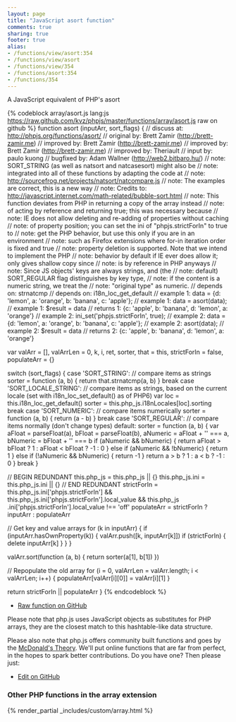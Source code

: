 ```yaml
---
layout: page
title: "JavaScript asort function"
comments: true
sharing: true
footer: true
alias:
- /functions/view/asort:354
- /functions/view/asort
- /functions/view/354
- /functions/asort:354
- /functions/354
---
```

<!-- Generated by Rakefile:build -->
A JavaScript equivalent of PHP's asort

{% codeblock array/asort.js lang:js https://raw.github.com/kvz/phpjs/master/functions/array/asort.js raw on github %}
function asort (inputArr, sort_flags) {
  //  discuss at: http://phpjs.org/functions/asort/
  // original by: Brett Zamir (http://brett-zamir.me)
  // improved by: Brett Zamir (http://brett-zamir.me)
  // improved by: Brett Zamir (http://brett-zamir.me)
  // improved by: Theriault
  //    input by: paulo kuong
  // bugfixed by: Adam Wallner (http://web2.bitbaro.hu/)
  //        note: SORT_STRING (as well as natsort and natcasesort) might also be
  //        note: integrated into all of these functions by adapting the code at
  //        note: http://sourcefrog.net/projects/natsort/natcompare.js
  //        note: The examples are correct, this is a new way
  //        note: Credits to: http://javascript.internet.com/math-related/bubble-sort.html
  //        note: This function deviates from PHP in returning a copy of the array instead
  //        note: of acting by reference and returning true; this was necessary because
  //        note: IE does not allow deleting and re-adding of properties without caching
  //        note: of property position; you can set the ini of "phpjs.strictForIn" to true to
  //        note: get the PHP behavior, but use this only if you are in an environment
  //        note: such as Firefox extensions where for-in iteration order is fixed and true
  //        note: property deletion is supported. Note that we intend to implement the PHP
  //        note: behavior by default if IE ever does allow it; only gives shallow copy since
  //        note: is by reference in PHP anyways
  //        note: Since JS objects' keys are always strings, and (the
  //        note: default) SORT_REGULAR flag distinguishes by key type,
  //        note: if the content is a numeric string, we treat the
  //        note: "original type" as numeric.
  //  depends on: strnatcmp
  //  depends on: i18n_loc_get_default
  //   example 1: data = {d: 'lemon', a: 'orange', b: 'banana', c: 'apple'};
  //   example 1: data = asort(data);
  //   example 1: $result = data
  //   returns 1: {c: 'apple', b: 'banana', d: 'lemon', a: 'orange'}
  //   example 2: ini_set('phpjs.strictForIn', true);
  //   example 2: data = {d: 'lemon', a: 'orange', b: 'banana', c: 'apple'};
  //   example 2: asort(data);
  //   example 2: $result = data
  //   returns 2: {c: 'apple', b: 'banana', d: 'lemon', a: 'orange'}

  var valArr = [],
    valArrLen = 0,
    k, i, ret, sorter, that = this,
    strictForIn = false,
    populateArr = {}

  switch (sort_flags) {
    case 'SORT_STRING':
    // compare items as strings
      sorter = function (a, b) {
        return that.strnatcmp(a, b)
      }
      break
    case 'SORT_LOCALE_STRING':
    // compare items as strings, based on the current locale (set with i18n_loc_set_default() as of PHP6)
      var loc = this.i18n_loc_get_default()
      sorter = this.php_js.i18nLocales[loc].sorting
      break
    case 'SORT_NUMERIC':
    // compare items numerically
      sorter = function (a, b) {
        return (a - b)
      }
      break
    case 'SORT_REGULAR':
    // compare items normally (don't change types)
    default:
      sorter = function (a, b) {
        var aFloat = parseFloat(a),
          bFloat = parseFloat(b),
          aNumeric = aFloat + '' === a,
          bNumeric = bFloat + '' === b
        if (aNumeric && bNumeric) {
          return aFloat > bFloat ? 1 : aFloat < bFloat ? -1 : 0
        } else if (aNumeric && !bNumeric) {
          return 1
        } else if (!aNumeric && bNumeric) {
          return -1
        }
        return a > b ? 1 : a < b ? -1 : 0
      }
      break
  }

  // BEGIN REDUNDANT
  this.php_js = this.php_js || {}
  this.php_js.ini = this.php_js.ini || {}
  // END REDUNDANT
  strictForIn = this.php_js.ini['phpjs.strictForIn'] && this.php_js.ini['phpjs.strictForIn'].local_value && this.php_js
    .ini['phpjs.strictForIn'].local_value !== 'off'
  populateArr = strictForIn ? inputArr : populateArr

  // Get key and value arrays
  for (k in inputArr) {
    if (inputArr.hasOwnProperty(k)) {
      valArr.push([k, inputArr[k]])
      if (strictForIn) {
        delete inputArr[k]
      }
    }
  }

  valArr.sort(function (a, b) {
    return sorter(a[1], b[1])
  })

  // Repopulate the old array
  for (i = 0, valArrLen = valArr.length; i < valArrLen; i++) {
    populateArr[valArr[i][0]] = valArr[i][1]
  }

  return strictForIn || populateArr
}
{% endcodeblock %}

 - [Raw function on GitHub](https://github.com/kvz/phpjs/blob/master/functions/array/asort.js)

Please note that php.js uses JavaScript objects as substitutes for PHP arrays, they are 
the closest match to this hashtable-like data structure. 

Please also note that php.js offers community built functions and goes by the 
[McDonald's Theory](https://medium.com/what-i-learned-building/9216e1c9da7d). We'll put online 
functions that are far from perfect, in the hopes to spark better contributions. 
Do you have one? Then please just: 

 - [Edit on GitHub](https://github.com/kvz/phpjs/edit/master/functions/array/asort.js)


### Other PHP functions in the array extension
{% render_partial _includes/custom/array.html %}

